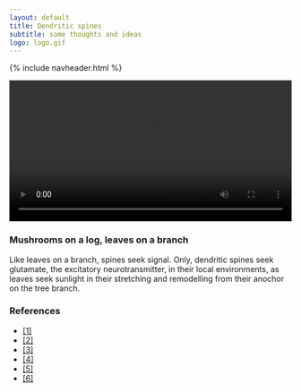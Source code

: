 ```yaml
---
layout: default
title: Dendritic spines
subtitle: some thoughts and ideas
logo: logo.gif
---
```


{% include navheader.html %}


<div class="wrapper">
<video loop class="embed-responsive-item" controls style="width:100%">
    <source src="{{ site.baseurl }}/images/synapses.mp4" type="video/mp4">
</video>
<h3>Mushrooms on a log, leaves on a branch</h3>
<p>Like leaves on a branch, spines seek signal. Only, dendritic spines seek glutamate, the excitatory neurotransmitter, in their local environments, as leaves seek sunlight in their stretching and remodelling from their anochor on the tree branch. </p>

<h3>References</h3>
<ul>
<li><a href="https://www.nature.com/articles/s41593-018-0084-6">[1]</a></li>
<li><a href="https://journals.plos.org/plosbiology/article?id=10.1371/journal.pbio.2006202">[2]</a></li>
<li><a href="https://physoc.onlinelibrary.wiley.com/doi/full/10.1113/JP275571">[3]</a></li>
<li><a href="https://www.pnas.org/content/pnas/103/47/17961.full.pdf">[4]</a></li>
<li><a href="https://sci-hub.se/downloads/2020-07-14/fb/harris2020.pdf#view=FitH">[5]</a></li>
<li><a href="https://www.ncbi.nlm.nih.gov/pmc/articles/PMC5551717/">[6]</a></li>
</ul>
 <p><!--Testing the splash zone. --></p>
</div>
